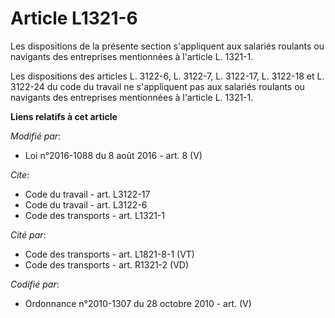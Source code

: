 # Article L1321-6

Les dispositions de la présente section s'appliquent aux salariés roulants ou navigants des entreprises mentionnées à
l'article L. 1321-1. 

Les dispositions des articles L. 3122-6, L. 3122-7, L. 3122-17, L. 3122-18 et L. 3122-24 du code du travail ne s'appliquent
pas aux salariés roulants ou navigants des entreprises mentionnées à l'article L. 1321-1.

**Liens relatifs à cet article**

_Modifié par_:

  - Loi n°2016-1088 du 8 août 2016 - art. 8 (V)

_Cite_:

  - Code du travail - art. L3122-17
  - Code du travail - art. L3122-6
  - Code des transports - art. L1321-1

_Cité par_:

  - Code des transports - art. L1821-8-1 (VT)
  - Code des transports - art. R1321-2 (VD)

_Codifié par_:

  - Ordonnance n°2010-1307 du 28 octobre 2010 - art. (V)
